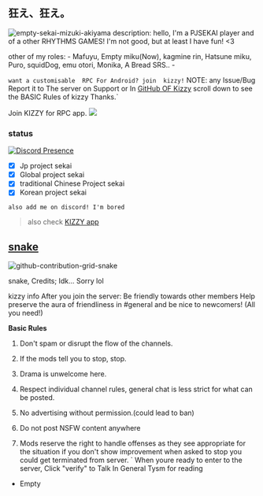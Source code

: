 ## 狂え、狂え。
![empty-sekai-mizuki-akiyama](https://user-images.githubusercontent.com/117464679/208856789-b4b63be9-ebbf-45e6-a42c-a36e1830473c.gif)
description:
hello, I'm a PJSEKAI player and of a other RHYTHMS GAMES! I'm not good, but at least I have fun! <3


other of my roles: - Mafuyu, Empty miku(Now), kagmine rin, Hatsune miku, Puro, squidDog, emu otori, Monika, A Bread SRS.. -

`want a customisable  RPC For Android? join  kizzy!`
NOTE: any Issue/Bug Report it to The server
 on Support or In [GitHub OF Kizzy](https://github.com/dead8309/KizzyRPC/issues/new) 
 scroll down to see the BASIC Rules of kizzy Thanks.`

Join KIZZY for RPC app. 
<a href="https://discord.gg/vUPc7zzpV5">
<img src="https://dcbadge.vercel.app/api/server/vUPc7zzpV5">
</a>
</div> 


### status
[![Discord Presence](https://lanyard-profile-readme.vercel.app/api/891490390794964992?theme=%?bg=ff66bC&animated=true&hideDiscrim=true&borderRadius=30px&idleMessage=Probably%20playing%20project%20sekai)](https://discord.com/users/891490390794964992)


- [x] Jp project sekai
- [x] Global project sekai
- [x] traditional Chinese Project sekai
- [x] Korean project sekai

`also add me on discord! I'm bored`

> also check [KIZZY app](https://github.com/dead8309/Kizzy) 

## [snake](https://open.spotify.com/playlist/2y9dxZ2zh1ZwCY8zXW946O?si=E-eEcFQdQ3Sycmgqgtid6A&utm_source=copy-link) 
![github-contribution-grid-snake](https://user-images.githubusercontent.com/117464679/204690278-e3bad35a-fc8d-4604-9dc6-3951aca0c276.svg)

snake, Credits; Idk... Sorry lol

kizzy info After you join the server:
Be friendly towards other members Help preserve the aura of friendliness in #general and be nice to newcomers! (All you need!)

**﻿Basic Rules**
1. Don't spam or disrupt the flow of the channels.
 
2. If the mods tell you to stop, stop.

3. Drama is unwelcome here.

4. Respect individual channel rules, general chat is less strict for what can be posted.

5. No advertising without permission.(could lead to ban)

6. Do not post NSFW content anywhere 

7. Mods reserve the right to handle offenses as they see appropriate for the situation if you don't show improvement when asked to stop you could get terminated from server.
`
When youre ready to enter to the server, Click "verify" to Talk In General
Tysm for reading 
- Empty
